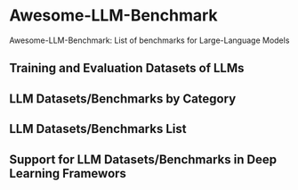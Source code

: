 # Awesome-LLM-Benchmark
Awesome-LLM-Benchmark: List of benchmarks for Large-Language Models


## Training and Evaluation Datasets of LLMs

## LLM Datasets/Benchmarks by Category

## LLM Datasets/Benchmarks List

## Support for LLM Datasets/Benchmarks in Deep Learning Framewors
